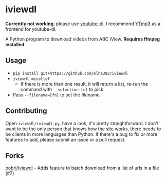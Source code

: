 iviewdl
=======

**Currently not working**, please use [youtube-dl](https://rg3.github.io/youtube-dl/). I recommend [YTmp3](https://github.com/blha303/ytmp3) as a frontend for youtube-dl.

A Python program to download videos from ABC iView. **Requires ffmpeg installed**

Usage
-----

* `pip install git+https://github.com/blha303/iviewdl`
* `iviewdl micallef`
  * If there is more than one result, it will return a list, re-run the command with `--selection [n]` to pick
* Pass `--filename=[fn]` to set the filename

Contributing
------------

Open `iviewdl/iviewdl.py`, have a look, it's pretty straightforward. I don't want to be the only person that knows how the site works, there needs to be clients in more languages than Python. If there's a bug to fix or more features to add, please submit an issue or a pull request.

Forks
-----

[bobri/iviewdl](https://github.com/bobri/iviewdl) - Adds feature to batch download from a list of urls in a file (#7)
